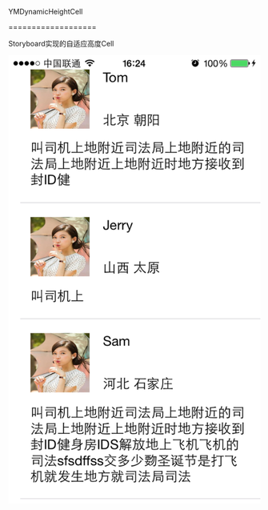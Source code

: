 YMDynamicHeightCell

===================

Storyboard实现的自适应高度Cell

![Auto Layout](Screenshots/xishuo_autolayout_01.png)  
